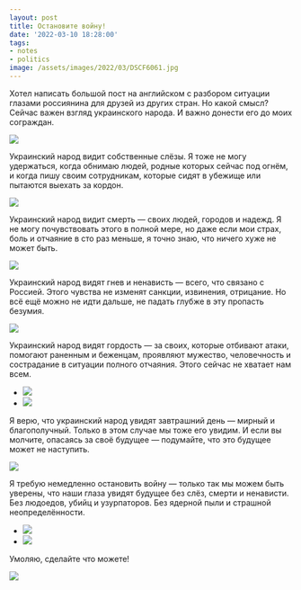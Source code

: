 ```yaml
---
layout: post
title: Остановите войну!
date: '2022-03-10 18:28:00'
tags:
- notes
- politics
image: /assets/images/2022/03/DSCF6061.jpg
---
```


Хотел написать большой пост на английском с разбором ситуации глазами россиянина для друзей из других стран. Но какой смысл? Сейчас важен взгляд украинского народа. И важно донести его до моих сограждан.

![](/assets/images/2022/03/DSCF6025.jpg)

Украинский народ видит собственные слёзы. Я тоже не могу удержаться, когда обнимаю людей, родные которых сейчас под огнём, и когда пишу своим сотрудникам, которые сидят в убежище или пытаются выехать за кордон.

![](/assets/images/2022/03/DSCF6053.jpg)

Украинский народ видит смерть — своих людей, городов и надежд. Я не могу почувствовать этого в полной мере, но даже если мои страх, боль и отчаяние в сто раз меньше, я точно знаю, что ничего хуже не может быть.

![](/assets/images/2022/03/DSCF6061.jpg)

Украинский народ видят гнев и ненависть — всего, что связано с Россией. Этого чувства не изменят санкции, извинения, отрицание. Но всё ещё можно не идти дальше, не падать глубже в эту пропасть безумия.

![](/assets/images/2022/03/DSCF5971-2.jpg)

Украинский народ видят гордость — за своих, которые отбивают атаки, помогают раненным и беженцам, проявляют мужество, человечность и сострадание в ситуации полного отчаяния. Этого сейчас не хватает нам всем.

- ![](/assets/images/2022/03/DSCF6012-2.jpg)
- ![](/assets/images/2022/03/DSCF6013.jpg)

Я верю, что украинский народ увидят завтрашний день — мирный и благополучный. Только в этом случае мы тоже его увидим. И если вы молчите, опасаясь за своё будущее — подумайте, что это будущее может не наступить.

![](/assets/images/2022/03/DSCF6039.jpg)

Я требую немедленно остановить войну — только так мы можем быть уверены, что наши глаза увидят будущее без слёз, смерти и ненависти. Без людоедов, убийц и узурпаторов. Без ядерной пыли и страшной неопределённости.

- ![](/assets/images/2022/03/DSCF5970-2.jpg)
- ![](/assets/images/2022/03/DSCF5984-2.jpg)

Умоляю, сделайте что можете!

![](/assets/images/2022/03/DSCF5995-2.jpg)
